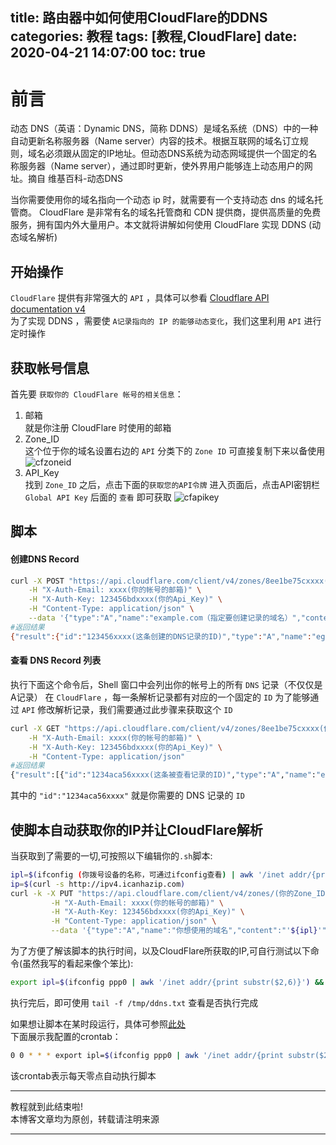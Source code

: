 title: 路由器中如何使用CloudFlare的DDNS
categories: 教程
tags: [教程,CloudFlare]
date: 2020-04-21 14:07:00
toc: true
---
前言
===
动态 DNS（英语：Dynamic DNS，简称 DDNS）是域名系统（DNS）中的一种自动更新名称服务器（Name server）内容的技术。根据互联网的域名订立规则，域名必须跟从固定的IP地址。但动态DNS系统为动态网域提供一个固定的名称服务器（Name server），通过即时更新，使外界用户能够连上动态用户的网址。摘自 维基百科-动态DNS

当你需要使用你的域名指向一个动态 ip 时，就需要有一个支持动态 dns 的域名托管商。
CloudFlare 是非常有名的域名托管商和 CDN 提供商，提供高质量的免费服务，拥有国内外大量用户。本文就将讲解如何使用 CloudFlare 实现 DDNS (动态域名解析)

开始操作
---
`CloudFlare` 提供有非常强大的 `API` ，具体可以参看 [Cloudflare API documentation v4](https://api.cloudflare.com/#zone-properties)  
为了实现 DDNS ，需要使 `A记录指向的 IP 的能够动态变化`，我们这里利用 `API` 进行定时操作

获取帐号信息
---
首先要 `获取你的 CloudFlare 帐号的相关信息`：

1. 邮箱  
就是你注册 CloudFlare 时使用的邮箱
2. Zone_ID  
这个位于你的域名设置右边的 `API` 分类下的 `Zone ID` 可直接复制下来以备使用  
![cfzoneid](https://pan.johnsonran.cn/AliDrive/Blog-IMG/CF-DDNS/1.png)
3. API_Key  
找到 `Zone_ID` 之后，点击下面的`获取您的API令牌` 进入页面后，点击API密钥栏 `Global API Key` 后面的 `查看` 即可获取
![cfapikey](https://pan.johnsonran.cn/AliDrive/Blog-IMG/CF-DDNS/2.png)

脚本
---
#### 创建DNS Record
```bash
curl -X POST "https://api.cloudflare.com/client/v4/zones/8ee1be75cxxxx(你的Zone_ID)/dns_records" \
    -H "X-Auth-Email: xxxx(你的帐号的邮箱)" \
    -H "X-Auth-Key: 123456bdxxxx(你的Api_Key)" \
    -H "Content-Type: application/json" \
    --data '{"type":"A","name":"example.com（指定要创建记录的域名）","content":"127.0.0.1(指定A记录指向的IP)","ttl":120（指定TTL）,"proxied":false}'
#返回结果
{"result":{"id":"123456xxxx(这条创建的DNS记录的ID)","type":"A","name":"eg.example.com（创建记录的域名）","content":"127.0.0.1(A记录指向的IP)","proxiable":false,"proxied":false,"ttl":120,"locked":false,"zone_id":"123456cxxxx(你的Zone_ID)","zone_name":"example.com","modified_on":"2020-04-12T16:38:18.430924Z","created_on":"2020-04-12T16:38:18.430924Z","meta":{"auto_added":false}},"success":true（指命令执行成功）,"errors":[],"messages":[]}
```
#### 查看 DNS Record 列表
执行下面这个命令后，Shell 窗口中会列出你的帐号上的所有 `DNS` 记录（不仅仅是A记录）
在 `CloudFlare` ，每一条解析记录都有对应的一个固定的 `ID`
为了能够通过 `API` 修改解析记录，我们需要通过此步骤来获取这个 `ID`
```bash
curl -X GET "https://api.cloudflare.com/client/v4/zones/8ee1be75cxxxx(你的Zone_ID)/dns_records" \
    -H "X-Auth-Email: xxxx(你的帐号的邮箱)" \
    -H "X-Auth-Key: 123456bdxxxx(你的Api_Key)" \
    -H "Content-Type: application/json"
#返回结果
{"result":[{"id":"1234aca56xxxx(这条被查看记录的ID)","type":"A","name":"eg.example.com（域名）","content":"xx.xx.xx.xx(A记录指向的IP)","proxiable":true,"proxied":true（启用cloudflare反代与否的状态值）,"ttl":1（1 表示自动TTL）,"locked":false,"zone_id":"8ee1be75cxxxx(我的zone_id)","zone_name":"example.com（根域名）","modified_on":"2020-04-12T15:24:00.567936Z","created_on":"2020-04-12T15:24:00.567936Z","meta":{"auto_added":false}}}
```
其中的 `"id":"1234aca56xxxx"` 就是你需要的 DNS 记录的 `ID`

使脚本自动获取你的IP并让CloudFlare解析
---
当获取到了需要的一切,可按照以下编辑你的`.sh`脚本:
```bash
ipl=$(ifconfig (你拨号设备的名称，可通过ifconfig查看) | awk '/inet addr/{print substr($2,6)}') #获取你设备所使用的IP
ip=$(curl -s http://ipv4.icanhazip.com)
curl -k -X PUT "https://api.cloudflare.com/client/v4/zones/(你的Zone_ID)/dns_records/(这条被查看记录的ID)" \
         -H "X-Auth-Email: xxxx(你的帐号的邮箱)" \
         -H "X-Auth-Key: 123456bdxxxx(你的Api_Key)" \
         -H "Content-Type: application/json" \
         --data '{"type":"A","name":"你想使用的域名","content":"'${ipl}'","ttl":120,"proxied":false}'
```
为了方便了解该脚本的执行时间，以及CloudFlare所获取的IP,可自行测试以下命令(虽然我写的看起来像个笨比):
```bash
export ipl=$(ifconfig ppp0 | awk '/inet addr/{print substr($2,6)}') && bash (PATH_TO_SCRIPT) && echo `date +"%Y-%m-%d %H:%M:%S"` Done $ipl >> /tmp/ddns.txt
```
执行完后，即可使用 `tail -f /tmp/ddns.txt` 查看是否执行完成

如果想让脚本在某时段运行，具体可参照[此处](https://wangchujiang.com/linux-command/c/crontab.html)  
下面展示我配置的crontab：
```bash
0 0 * * * export ipl=$(ifconfig ppp0 | awk '/inet addr/{print substr($2,6)}') && bash /media/AiDisk_a1/ddns.sh && echo `date +"%Y-%m-%d %H:%M:%S"` Done $ipl >> /tmp/ddns.txt
```
该crontab表示每天零点自动执行脚本

---
教程就到此结束啦!  
本博客文章均为原创，转载请注明来源

---
